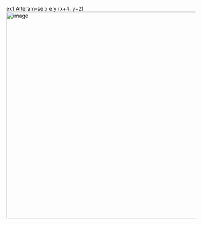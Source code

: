 ex1
Alteram-se x e y (x+4, y−2)
<img width="640" height="553" alt="image" src="https://github.com/user-attachments/assets/d4b03f1b-dbfc-421c-a878-84fe61e0c2bb" />

